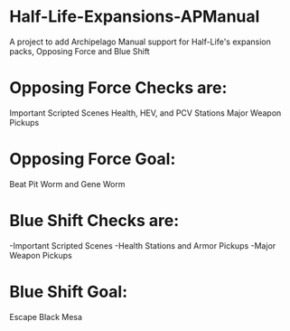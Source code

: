 # Half-Life-Expansions-APManual
A project to add Archipelago Manual support for Half-Life's expansion packs, Opposing Force and Blue Shift

# Opposing Force Checks are:
Important Scripted Scenes
Health, HEV, and PCV Stations
Major Weapon Pickups

# Opposing Force Goal:
Beat Pit Worm and Gene Worm

# Blue Shift Checks are:
-Important Scripted Scenes
-Health Stations and Armor Pickups
-Major Weapon Pickups

# Blue Shift Goal:
Escape Black Mesa
